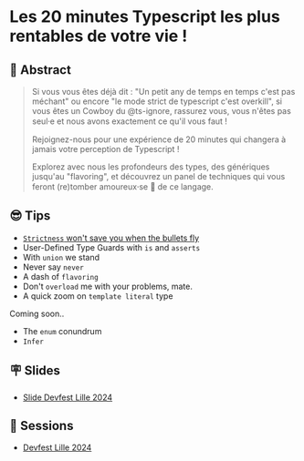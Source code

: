 # Les 20 minutes Typescript les plus rentables de votre vie !

## 📝 Abstract

> Si vous vous êtes déjà dit : "Un petit any de temps en temps c'est pas méchant" ou encore "le mode strict de typescript c'est overkill", si vous êtes un Cowboy du @ts-ignore, rassurez vous, vous n'êtes pas seul⸱e et nous avons exactement ce qu'il vous faut !
> 
> Rejoignez-nous pour une expérience de 20 minutes qui changera à jamais votre perception de Typescript ! 
> 
> Explorez avec nous les profondeurs des types, des génériques jusqu'au "flavoring", et découvrez un panel de techniques qui vous feront (re)tomber amoureux⸱se 🥰 de ce langage.

## 😎 Tips

- [<code>Strictness</code> won't save you when the bullets fly](https://github.com/allegro/typescript-strict-plugin)
- User-Defined Type Guards with <code>is</code> and <code>asserts</code>
- With <code>union</code> we stand
- Never say <code>never</code>
- A dash of <code>flavoring</code>
- Don't <code>overload</code> me with your problems, mate.
- A quick zoom on <code>template literal</code> type

Coming soon..

- The <code>enum</code> conundrum
- <code>Infer</code>



## 🪧 Slides

- [Slide Devfest Lille 2024](https://github.com/delphinaubin/ts-tips-conference/blob/main/slides.pdf)

## 📣 Sessions

- [Devfest Lille 2024](https://devfest.gdglille.org/talk-page-les-20-minutes-typescript-les-/)